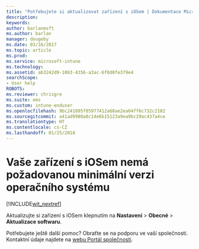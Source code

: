 ```yaml
---
title: "Potřebujete si aktualizovat zařízení s iOSem | Dokumentace Microsoftu"
description: 
keywords: 
author: barlanmsft
ms.author: barlan
manager: dougeby
ms.date: 03/16/2017
ms.topic: article
ms.prod: 
ms.service: microsoft-intune
ms.technology: 
ms.assetid: ab3242d9-1063-4356-a3ac-6f0d8fe379e4
searchScope:
- User help
ROBOTS: 
ms.reviewer: chrisgre
ms.suite: ems
ms.custom: intune-enduser
ms.openlocfilehash: 9bc241895f05977412a68ae2ea04ff6c732c2102
ms.sourcegitcommit: a41ad9988a8c14e6b15123a9ea9bc29ac437a4ce
ms.translationtype: HT
ms.contentlocale: cs-CZ
ms.lasthandoff: 01/25/2018
---
```

# <a name="your-ios-device-doesnt-have-the-required-minimum-operating-system-version"></a>Vaše zařízení s iOSem nemá požadovanou minimální verzi operačního systému

[!INCLUDE[wit_nextref](includes/end-user-os-update-guidance.md)]

Aktualizujte si zařízení s iOSem klepnutím na **Nastavení** > **Obecné** > **Aktualizace softwaru**.

Potřebujete ještě další pomoc? Obraťte se na podporu ve vaší společnosti. Kontaktní údaje najdete na [webu Portál společnosti](https://portal.manage.microsoft.com#HelpDeskDialog).
